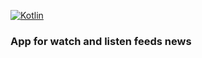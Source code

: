 [![Kotlin](https://img.shields.io/badge/%20language-Kotlin-red.svg)](https://kotlinlang.org/)
### App for watch and listen feeds news